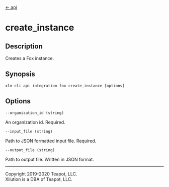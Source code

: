 [<- api](../../../api/index.md)

# create_instance

## Description

Creates a Fox instance.

## Synopsis

```
xln-cli api integration fox create_instance [options]
```

## Options

`--organization_id (string)`

An organization id. Required.

`--input_file (string)`

Path to JSON formatted input file. Required.

`--output_file (string)`

Path to output file. Written in JSON format.

---
Copyright 2019-2020 Teapot, LLC.  
Xilution is a DBA of Teapot, LLC.
